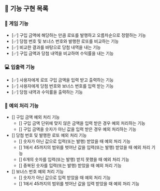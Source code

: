 ## 🧾 기능 구현 목록

### 🚀 게임 기능

- [✅] 구입 금액에 해당하는 만큼 로또를 발행하고 오름차순으로 정렬하는 기능
- [✅] 당첨 번호 및 보너스 번호와 발행한 로또를 비교하는 기능
- [✅] 비교한 결과를 바탕으로 당첨 내역을 내는 기능
- [✅] 구입 금액과 당첨 내역을 비교하여 수익률을 내는 기능

### 💻 입출력 기능

- [✅] 사용자에게 로또 구입 금액을 입력 받고 출력하는 기능
- [✅] 사용자에게 당첨 번호와 보너스 번호를 입력 받는 기능
- [✅] 당첨 내역과 수익률을 출력하는 기능

### 🚨 예외 처리 기능

- [] 구입 금액 예외 처리 기능
  - [] 구입 금액 단위에 맞지 않은 금액을 입력 받은 경우 예외 처리하는 기능
  - [] 구입 금액을 숫자가 아닌 값을 입력 받은 경우 예외 처리하는 기능
- [] 당첨 번호 및 발행한 로또 예외 처리 기능
  - [] 숫자가 아닌 값으로 입력(또는 발행) 받았을 때 예외 처리 기능
  - [] 1에서 45까지의 범위를 벗어난 값을 입력(또는 발행) 받았을 때 예외 처리 기능
  - [] 6개의 숫자를 입력(또는 발행) 받지 못했을 때 예외 처리 기능
  - [] 중복된 숫자를 입력(또는 발행) 받았을 때 예외 처리 기능
- [] 보너스 번호 예외 처리 기능
  - [] 숫자가 아닌 값으로 입력 받았을 때 예외 처리 기능
  - [] 1에서 45까지의 범위를 벗어난 값을 입력 받았을 때 예외 처리 기능
